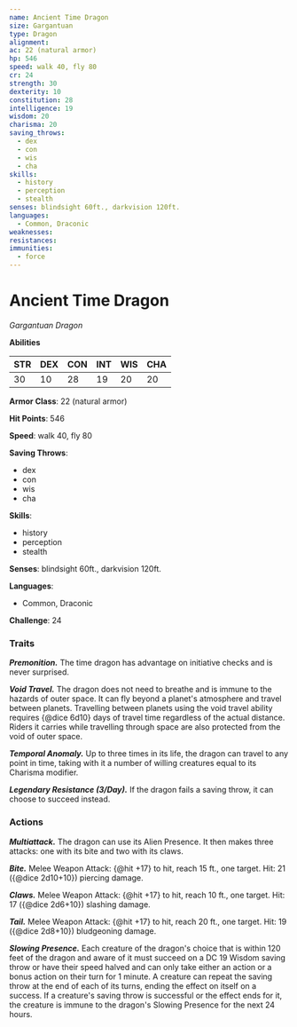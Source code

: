 ```yaml
---
name: Ancient Time Dragon
size: Gargantuan
type: Dragon
alignment: 
ac: 22 (natural armor)
hp: 546
speed: walk 40, fly 80
cr: 24
strength: 30
dexterity: 10
constitution: 28
intelligence: 19
wisdom: 20
charisma: 20
saving_throws:
  - dex
  - con
  - wis
  - cha
skills:
  - history
  - perception
  - stealth
senses: blindsight 60ft., darkvision 120ft.
languages:
  - Common, Draconic
weaknesses:
resistances:
immunities:
  - force
---
```


# Ancient Time Dragon

*Gargantuan Dragon*

**Abilities**

| STR | DEX | CON | INT | WIS | CHA |
| --- | --- | --- | --- | --- | --- |
| 30 | 10 | 28 | 19 | 20 | 20 |

**Armor Class**: 22 (natural armor)

**Hit Points**: 546

**Speed**: walk 40, fly 80

**Saving Throws**:
  - dex
  - con
  - wis
  - cha

**Skills**:
  - history
  - perception
  - stealth

**Senses**: blindsight 60ft., darkvision 120ft.

**Languages**:
  - Common, Draconic

**Challenge**: 24

### Traits
***Premonition.*** The time dragon has advantage on initiative checks and is never surprised.

***Void Travel.*** The dragon does not need to breathe and is immune to the hazards of outer space. It can fly beyond a planet's atmosphere and travel between planets. Travelling between planets using the void travel ability requires {@dice 6d10} days of travel time regardless of the actual distance. Riders it carries while travelling through space are also protected from the void of outer space.

***Temporal Anomaly.*** Up to three times in its life, the dragon can travel to any point in time, taking with it a number of willing creatures equal to its Charisma modifier.

***Legendary Resistance (3/Day).*** If the dragon fails a saving throw, it can choose to succeed instead.

### Actions
***Multiattack.*** The dragon can use its Alien Presence. It then makes three attacks: one with its bite and two with its claws.

***Bite.*** Melee Weapon Attack: {@hit +17} to hit, reach 15 ft., one target. Hit: 21 ({@dice 2d10+10}) piercing damage.

***Claws.*** Melee Weapon Attack: {@hit +17} to hit, reach 10 ft., one target. Hit: 17 ({@dice 2d6+10}) slashing damage.

***Tail.*** Melee Weapon Attack: {@hit +17} to hit, reach 20 ft., one target. Hit: 19 ({@dice 2d8+10}) bludgeoning damage.

***Slowing Presence.*** Each creature of the dragon's choice that is within 120 feet of the dragon and aware of it must succeed on a DC 19 Wisdom saving throw or have their speed halved and can only take either an action or a bonus action on their turn for 1 minute. A creature can repeat the saving throw at the end of each of its turns, ending the effect on itself on a success. If a creature's saving throw is successful or the effect ends for it, the creature is immune to the dragon's Slowing Presence for the next 24 hours.

